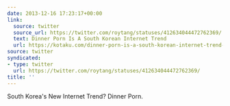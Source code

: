 ```yaml
---
date: 2013-12-16 17:23:17+00:00
link:
  source: twitter
  source_url: https://twitter.com/roytang/statuses/412634044472762369/
  text: Dinner Porn Is A South Korean Internet Trend
  url: https://kotaku.com/dinner-porn-is-a-south-korean-internet-trend-1484058173
source: twitter
syndicated:
- type: twitter
  url: https://twitter.com/roytang/statuses/412634044472762369/
title: ''
---
```


South Korea's New Internet Trend? Dinner Porn.
